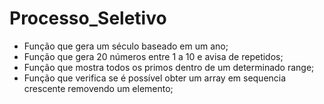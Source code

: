# Processo_Seletivo

- Função que gera um século baseado em um ano;
- Função que gera 20 números entre 1 a 10 e avisa de repetidos;
- Função que mostra todos os primos dentro de um determinado range;
- Função que verifica se é possível obter um array em sequencia crescente removendo um elemento;